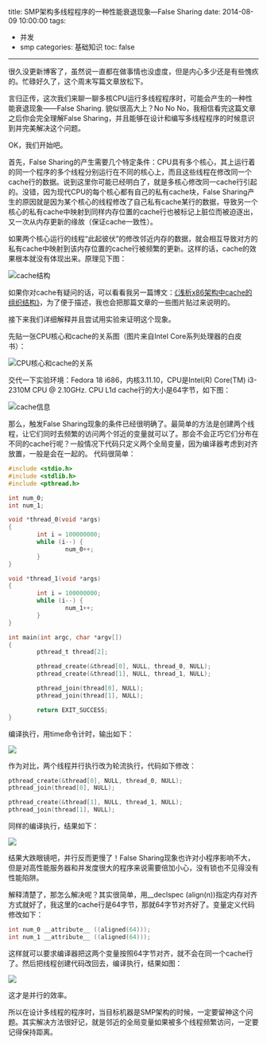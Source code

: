 title: SMP架构多线程程序的一种性能衰退现象—False Sharing
date: 2014-08-09 10:00:00
tags:
- 并发
- smp
categories: 基础知识
toc: false
---

很久没更新博客了，虽然说一直都在做事情也没虚度，但是内心多少还是有些愧疚的。忙碌好久了，这个周末写篇文章放松下。

言归正传，这次我们来聊一聊多核CPU运行多线程程序时，可能会产生的一种性能衰退现象——False Sharing. 貌似很高大上？No No No，我相信看完这篇文章之后你会完全理解False Sharing，并且能够在设计和编写多线程程序的时候意识到并完美解决这个问题。

OK，我们开始吧。

首先，False Sharing的产生需要几个特定条件：CPU具有多个核心，其上运行着的同一个程序的多个线程分别运行在不同的核心上，而且这些线程在修改同一个cache行的数据。说到这里你可能已经明白了，就是多核心修改同一cache行引起的。没错，因为现代CPU的每个核心都有自己的私有cache块，False Sharing产生的原因就是因为某个核心的线程修改了自己私有cache某行的数据，导致另一个核心的私有cache中映射到同样内存位置的cache行也被标记上脏位而被迫逐出，又一次从内存更新的缘故（保证cache一致性）。

如果两个核心运行的线程“此起彼伏”的修改邻近内存的数据，就会相互导致对方的私有cache中映射到该内存位置的cache行被频繁的更新。这样的话，cache的效果根本就没有体现出来。原理见下图：

![cache结构](/images/31/1.png)

<!-- more -->

如果你对cache有疑问的话，可以看看我另一篇博文：[《浅析x86架构中cache的组织结构》](http://www.0xffffff.org/?p=775)，为了便于描述，我也会把那篇文章的一些图片贴过来说明的。

接下来我们详细解释并且尝试用实验来证明这个现象。

先贴一张CPU核心和cache的关系图（图片来自Intel Core系列处理器的白皮书）：

![CPU核心和cache的关系](/images/31/2.png)

交代一下实验环境：Fedora 18 i686，内核3.11.10，CPU是Intel(R) Core(TM) i3-2310M CPU @ 2.10GHz. CPU L1d cache行的大小是64字节，如下图：

![cache信息](/images/31/3.png)

那么，触发False Sharing现象的条件已经很明确了。最简单的方法是创建两个线程，让它们同时去频繁的访问两个邻近的变量就可以了。那会不会正巧它们分布在不同的cache行呢？一般情况下代码只定义两个全局变量，因为编译器考虑到对齐放置，一般是会在一起的。    代码很简单：

```c
#include <stdio.h>
#include <stdlib.h>
#include <pthread.h>

int num_0;
int num_1;

void *thread_0(void *args)
{
        int i = 100000000;
        while (i--) {
                num_0++;
        }
}

void *thread_1(void *args)
{
        int i = 100000000;
        while (i--) {
                num_1++;
        }
}

int main(int argc, char *argv[])
{
        pthread_t thread[2];

        pthread_create(&thread[0], NULL, thread_0, NULL);
        pthread_create(&thread[1], NULL, thread_1, NULL);

        pthread_join(thread[0], NULL);
        pthread_join(thread[1], NULL);

        return EXIT_SUCCESS;
}
```

编译执行，用time命令计时，输出如下：

![](/images/31/4.png)

作为对比，两个线程并行执行改为轮流执行，代码如下修改：

```c
pthread_create(&thread[0], NULL, thread_0, NULL);
pthread_join(thread[0], NULL);

pthread_create(&thread[1], NULL, thread_1, NULL);
pthread_join(thread[1], NULL);
```

同样的编译执行，结果如下：

![](/images/31/5.png)

结果大跌眼镜吧，并行反而更慢了！False Sharing现象也许对小程序影响不大，但是对高性能服务器和并发度很大的程序来说需要倍加小心，没有锁也不见得没有性能陷阱。

解释清楚了，那怎么解决呢？其实很简单，用__declspec (align(n))指定内存对齐方式就好了，我这里的cache行是64字节，那就64字节对齐好了。变量定义代码修改如下：

```c
int num_0 __attribute__ ((aligned(64)));
int num_1 __attribute__ ((aligned(64)));
```

这样就可以要求编译器把这两个变量按照64字节对齐，就不会在同一个cache行了。然后把线程创建代码改回去，编译执行，结果如图：

![](/images/31/6.png)

这才是并行的效率。

所以在设计多线程的程序时，当目标机器是SMP架构的时候，一定要留神这个问题。其实解决方法很好记，就是邻近的全局变量如果被多个线程频繁访问，一定要记得保持距离。
